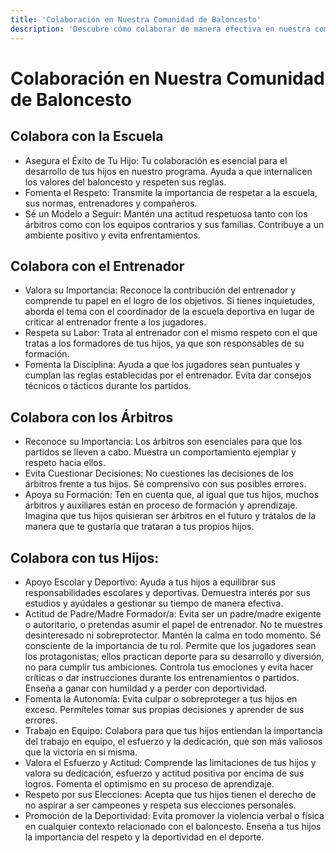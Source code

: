 ```yaml
---
title: 'Colaboración en Nuestra Comunidad de Baloncesto'
description: 'Descubre cómo colaborar de manera efectiva en nuestra comunidad de baloncesto, fomentando el respeto y la colaboración. Aprende cómo apoyar a tus hijos, entrenadores y árbitros mientras disfrutan del deporte que aman.'
---
```


#  Colaboración en Nuestra Comunidad de Baloncesto

## Colabora con la Escuela

- Asegura el Éxito de Tu Hijo: Tu colaboración es esencial para el desarrollo de tus hijos en nuestro programa. Ayuda a que internalicen los valores del baloncesto y respeten sus reglas.
- Fomenta el Respeto: Transmite la importancia de respetar a la escuela, sus normas, entrenadores y compañeros.
- Sé un Modelo a Seguir: Mantén una actitud respetuosa tanto con los árbitros como con los equipos contrarios y sus familias. Contribuye a un ambiente positivo y evita enfrentamientos.

## Colabora con el Entrenador

- Valora su Importancia: Reconoce la contribución del entrenador y comprende tu papel en el logro de los objetivos. Si tienes inquietudes, aborda el tema con el coordinador de la escuela deportiva en lugar de criticar al entrenador frente a los jugadores.
- Respeta su Labor: Trata al entrenador con el mismo respeto con el que tratas a los formadores de tus hijos, ya que son responsables de su formación.
- Fomenta la Disciplina: Ayuda a que los jugadores sean puntuales y cumplan las reglas establecidas por el entrenador. Evita dar consejos técnicos o tácticos durante los partidos.

## Colabora con los Árbitros

- Reconoce su Importancia: Los árbitros son esenciales para que los partidos se lleven a cabo. Muestra un comportamiento ejemplar y respeto hacia ellos.
- Evita Cuestionar Decisiones: No cuestiones las decisiones de los árbitros frente a tus hijos. Sé comprensivo con sus posibles errores.
- Apoya su Formación: Ten en cuenta que, al igual que tus hijos, muchos árbitros y auxiliares están en proceso de formación y aprendizaje. Imagina que tus hijos quisieran ser árbitros en el futuro y trátalos de la manera que te gustaría que trataran a tus propios hijos.

## Colabora con tus Hijos:

- Apoyo Escolar y Deportivo: Ayuda a tus hijos a equilibrar sus responsabilidades escolares y deportivas. Demuestra interés por sus estudios y ayúdales a gestionar su tiempo de manera efectiva.
- Actitud de Padre/Madre Formador/a: Evita ser un padre/madre exigente o autoritario, o pretendas asumir el papel de entrenador. No te muestres desinteresado ni sobreprotector. Mantén la calma en todo momento. Sé consciente de la importancia de tu rol. Permite que los jugadores sean los protagonistas; ellos practican deporte para su desarrollo y diversión, no para cumplir tus ambiciones. Controla tus emociones y evita hacer críticas o dar instrucciones durante los entrenamientos o partidos. Enseña a ganar con humildad y a perder con deportividad.
- Fomenta la Autonomía: Evita culpar o sobreproteger a tus hijos en exceso. Permíteles tomar sus propias decisiones y aprender de sus errores.
- Trabajo en Equipo: Colabora para que tus hijos entiendan la importancia del trabajo en equipo, el esfuerzo y la dedicación, que son más valiosos que la victoria en sí misma.
- Valora el Esfuerzo y Actitud: Comprende las limitaciones de tus hijos y valora su dedicación, esfuerzo y actitud positiva por encima de sus logros. Fomenta el optimismo en su proceso de aprendizaje.
- Respeto por sus Elecciones: Acepta que tus hijos tienen el derecho de no aspirar a ser campeones y respeta sus elecciones personales.
- Promoción de la Deportividad: Evita promover la violencia verbal o física en cualquier contexto relacionado con el baloncesto. Enseña a tus hijos la importancia del respeto y la deportividad en el deporte.
